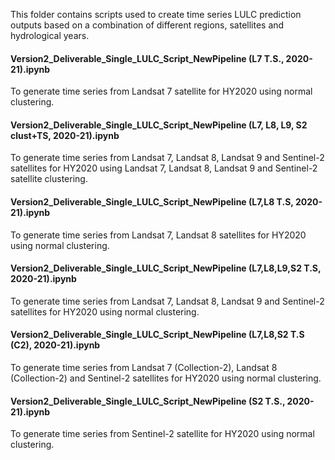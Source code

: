 This folder contains scripts used to create time series LULC prediction outputs based on a combination of different regions, satellites and hydrological years.

#### Version2_Deliverable_Single_LULC_Script_NewPipeline (L7 T.S., 2020-21).ipynb
To generate time series from Landsat 7 satellite for HY2020 using normal clustering.

#### Version2_Deliverable_Single_LULC_Script_NewPipeline (L7, L8, L9, S2 clust+TS, 2020-21).ipynb
To generate time series from Landsat 7, Landsat 8, Landsat 9 and Sentinel-2 satellites for HY2020 using Landsat 7, Landsat 8, Landsat 9 and Sentinel-2 satellite clustering.

#### Version2_Deliverable_Single_LULC_Script_NewPipeline (L7,L8 T.S, 2020-21).ipynb
To generate time series from Landsat 7, Landsat 8 satellites for HY2020 using normal clustering.

#### Version2_Deliverable_Single_LULC_Script_NewPipeline (L7,L8,L9,S2 T.S, 2020-21).ipynb
To generate time series from Landsat 7, Landsat 8, Landsat 9 and Sentinel-2 satellites for HY2020 using normal clustering.

#### Version2_Deliverable_Single_LULC_Script_NewPipeline (L7,L8,S2 T.S (C2), 2020-21).ipynb
To generate time series from Landsat 7 (Collection-2), Landsat 8 (Collection-2) and Sentinel-2 satellites for HY2020 using normal clustering.

#### Version2_Deliverable_Single_LULC_Script_NewPipeline (S2 T.S., 2020-21).ipynb
To generate time series from Sentinel-2 satellite for HY2020 using normal clustering.
